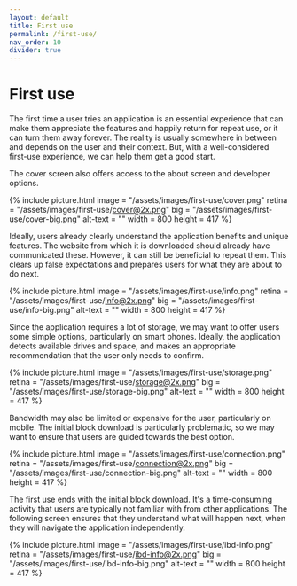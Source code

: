 ```yaml
---
layout: default
title: First use
permalink: /first-use/
nav_order: 10
divider: true
---
```


# First use

The first time a user tries an application is an essential experience that can make them appreciate the features and happily return for repeat use, or it can turn them away forever. The reality is usually somewhere in between and depends on the user and their context. But, with a well-considered first-use experience, we can help them get a good start.

The cover screen also offers access to the about screen and developer options.

{% include picture.html
	image = "/assets/images/first-use/cover.png"
	retina = "/assets/images/first-use/cover@2x.png"
	big = "/assets/images/first-use/cover-big.png"
	alt-text = ""
	width = 800
	height = 417
%}

Ideally, users already clearly understand the application benefits and unique features. The website from which it is downloaded should already have communicated these. However, it can still be beneficial to repeat them. This clears up false expectations and prepares users for what they are about to do next. 

{% include picture.html
	image = "/assets/images/first-use/info.png"
	retina = "/assets/images/first-use/info@2x.png"
	big = "/assets/images/first-use/info-big.png"
	alt-text = ""
	width = 800
	height = 417
%}

Since the application requires a lot of storage, we may want to offer users some simple options, particularly on smart phones. Ideally, the application detects available drives and space, and makes an appropriate recommendation that the user only needs to confirm.

{% include picture.html
	image = "/assets/images/first-use/storage.png"
	retina = "/assets/images/first-use/storage@2x.png"
	big = "/assets/images/first-use/storage-big.png"
	alt-text = ""
	width = 800
	height = 417
%}

Bandwidth may also be limited or expensive for the user, particularly on mobile. The initial block download is particularly problematic, so we may want to ensure that users are guided towards the best option.

{% include picture.html
	image = "/assets/images/first-use/connection.png"
	retina = "/assets/images/first-use/connection@2x.png"
	big = "/assets/images/first-use/connection-big.png"
	alt-text = ""
	width = 800
	height = 417
%}

The first use ends with the initial block download. It's a time-consuming activity that users are typically not familiar with from other applications. The following screen ensures that they understand what will happen next, when they will navigate the application independently.

{% include picture.html
	image = "/assets/images/first-use/ibd-info.png"
	retina = "/assets/images/first-use/ibd-info@2x.png"
	big = "/assets/images/first-use/ibd-info-big.png"
	alt-text = ""
	width = 800
	height = 417
%}
